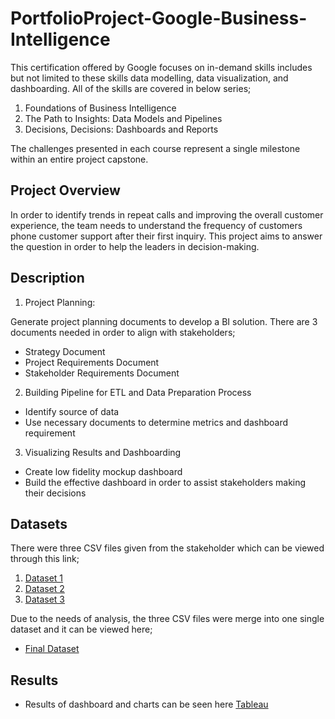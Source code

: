 # PortfolioProject-Google-Business-Intelligence

This certification offered by Google focuses on in-demand skills includes but not limited to these skills data modelling, data visualization, and dashboarding. All of the skills are covered in below series;

1. Foundations of Business Intelligence
2. The Path to Insights: Data Models and Pipelines
3. Decisions, Decisions: Dashboards and Reports

The challenges presented in each course represent a single milestone within an entire project capstone.

## Project Overview

In order to identify trends in repeat calls and improving the overall customer experience, the team needs to understand the frequency of customers phone customer support after their first inquiry. This project aims to answer the question in order to help the leaders in decision-making.

## Description
1. Project Planning:

Generate project planning documents to develop a BI solution.
There are 3 documents needed in order to align with stakeholders;

- Strategy Document
- Project Requirements Document
- Stakeholder Requirements Document

2. Building Pipeline for ETL and Data Preparation Process

- Identify source of data
- Use necessary documents to determine metrics and dashboard requirement

3. Visualizing Results and Dashboarding

- Create low fidelity mockup dashboard
- Build the effective dashboard in order to assist stakeholders making their decisions

## Datasets

There were three CSV files given from the stakeholder which can be viewed through this link; 
1. [Dataset 1](https://console.cloud.google.com/bigquery?project=my-data-project-221094&ws=!1m5!1m4!4m3!1smy-data-project-221094!2sfiber!3smarket_1)
2. [Dataset 2](https://console.cloud.google.com/bigquery?project=my-data-project-221094&ws=!1m5!1m4!4m3!1smy-data-project-221094!2sfiber!3smarket_2)
3. [Dataset 3](https://console.cloud.google.com/bigquery?project=my-data-project-221094&ws=!1m5!1m4!4m3!1smy-data-project-221094!2sfiber!3smarket_3)

Due to the needs of analysis, the three CSV files were merge into one single dataset and it can be viewed here;
- [Final Dataset](https://console.cloud.google.com/bigquery?sq=128985238044:6acba457ef674c2dbf9002de7b0c2a62)

## Results
- Results of dashboard and charts can be seen here [Tableau](https://public.tableau.com/app/profile/ahmad.azri8022/viz/GoogleBusinessIntelligence_17041893578800/Dashboard1)

